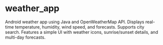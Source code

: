 # weather_app
Android weather app using Java and OpenWeatherMap API. Displays real-time temperature, humidity, wind speed, and forecasts. Supports city search. Features a simple UI with weather icons, sunrise/sunset details, and multi-day forecasts.
